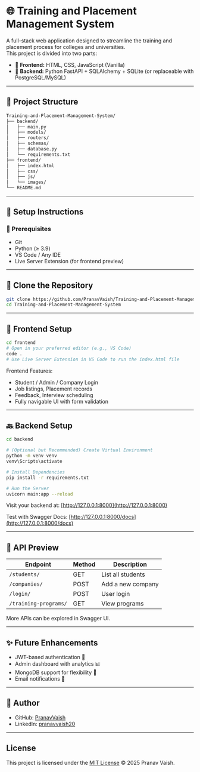 # 🌐 Training and Placement Management System

A full-stack web application designed to streamline the training and placement process for colleges and universities.  
This project is divided into two parts:

- 🎨 **Frontend:** HTML, CSS, JavaScript (Vanilla)
- 🚀 **Backend:** Python FastAPI + SQLAlchemy + SQLite (or replaceable with PostgreSQL/MySQL)

---

## 📁 Project Structure

```bash
Training-and-Placement-Management-System/
├── backend/
│   ├── main.py
│   ├── models/
│   ├── routers/
│   ├── schemas/
│   ├── database.py
│   └── requirements.txt
├── frontend/
│   ├── index.html
│   ├── css/
│   ├── js/
│   └── images/
└── README.md
```

---

## 🚀 Setup Instructions

### 🧩 Prerequisites

- Git
- Python (≥ 3.9)
- VS Code / Any IDE
- Live Server Extension (for frontend preview)

---

## 🔧 Clone the Repository

```bash
git clone https://github.com/PranavVaish/Training-and-Placement-Management-System.git
cd Training-and-Placement-Management-System
```

---

## 🎯 Frontend Setup

```bash
cd frontend
# Open in your preferred editor (e.g., VS Code)
code .
# Use Live Server Extension in VS Code to run the index.html file
```

Frontend Features:

- Student / Admin / Company Login
- Job listings, Placement records
- Feedback, Interview scheduling
- Fully navigable UI with form validation

---

## 🔙 Backend Setup

```bash
cd backend

# (Optional but Recommended) Create Virtual Environment
python -m venv venv
venv\Scripts\activate

# Install Dependencies
pip install -r requirements.txt

# Run the Server
uvicorn main:app --reload
```

Visit your backend at: [http://127.0.0.1:8000](http://127.0.0.1:8000)

Test with Swagger Docs: [http://127.0.0.1:8000/docs](http://127.0.0.1:8000/docs)

---

## 🧪 API Preview

| Endpoint | Method | Description |
|----------|--------|-------------|
| `/students/` | GET | List all students |
| `/companies/` | POST | Add a new company |
| `/login/` | POST | User login |
| `/training-programs/` | GET | View programs |

More APIs can be explored in Swagger UI.

---

## ✨ Future Enhancements

- JWT-based authentication 🔐
- Admin dashboard with analytics 📊
- MongoDB support for flexibility 🌱
- Email notifications 📧

---

## 👤 Author

- GitHub: [PranavVaish](https://github.com/PranavVaish)
- LinkedIn: [pranavvaish20](https://www.linkedin.com/in/pranavvaish20/)

---

## License

This project is licensed under the [MIT License](./LICENSE) © 2025 Pranav Vaish.
